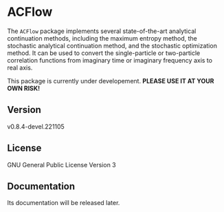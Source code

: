 # ACFlow

The `ACFlow` package implements several state-of-the-art analytical continuation methods, including the maximum entropy method, the stochastic analytical continuation method, and the stochastic optimization method. It can be used to convert the single-particle or two-particle correlation functions from imaginary time or imaginary frequency axis to real axis.

This package is currently under developement. **PLEASE USE IT AT YOUR OWN RISK!**

## Version

v0.8.4-devel.221105

## License

GNU General Public License Version 3

## Documentation

Its documentation will be released later.
